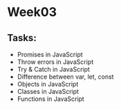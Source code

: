 # Week03

## Tasks:
- Promises in JavaScript
- Throw errors in JavaScript
- Try & Catch in JavaScript
- Difference between var, let, const
- Objects in JavaScript
- Classes in JavaScript
- Functions in JavaScript
